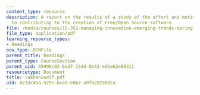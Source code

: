 ```yaml
---
content_type: resource
description: A report on the results of a study of the effort and motivations of individuals
  to contributing to the creation of Free/Open Source software.
file: /media/courses/15-352-managing-innovation-emerging-trends-spring-2005/8733c45a525ebcede867a9fb282398ca_lakhaniwolf.pdf
file_type: application/pdf
learning_resource_types:
- Readings
ocw_type: OCWFile
parent_title: Readings
parent_type: CourseSection
parent_uid: 45990c92-6ed7-154d-0b43-edbe63e00311
resourcetype: Document
title: lakhaniwolf.pdf
uid: 8733c45a-525e-bced-e867-a9fb282398ca
---
```

